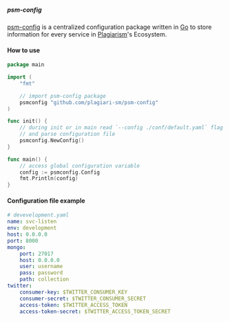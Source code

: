 ##### psm-config

[psm-config](https://github.com/plagiari-sm/psm-config) is a centralized configuration package written in [Go](https://golang.org/) to store information for every service in [Plagiarism](https://github.com/plagiari-sm)'s Ecosystem.

#### How to use
```go
package main

import (
	"fmt"

	// import psm-config package
	psmconfig "github.com/plagiari-sm/psm-config"
)

func init() {
	// during init or in main read `--config ./conf/default.yaml` flag
	// and parse configuration file
	psmconfig.NewConfig()
}

func main() {
	// access global configuration variable
	config := psmconfig.Config
	fmt.Println(config)
}
```
#### Configuration file example
```yaml
# devevelopment.yaml
name: svc-listen
env: development
host: 0.0.0.0
port: 8000
mongo:
    port: 27017
    host: 0.0.0.0
    user: username
    pass: password
    path: collection
twitter:
    consumer-key: $TWITTER_CONSUMER_KEY
    consumer-secret: $TWITTER_CONSUMER_SECRET
    access-token: $TWITTER_ACCESS_TOKEN
    access-token-secret: $TWITTER_ACCESS_TOKEN_SECRET
```
